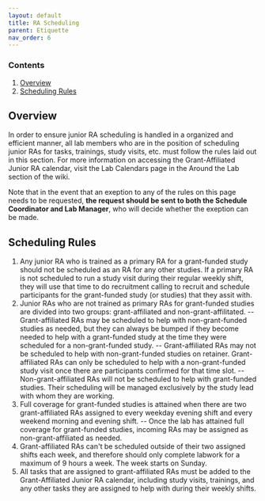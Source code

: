 ```yaml
---
layout: default
title: RA Scheduling
parent: Etiquette
nav_order: 6
---
```


### Contents
1. [Overview](#overview)
2. [Scheduling Rules](#scheduling-rules)


## Overview
In order to ensure junior RA scheduling is handled in a organized and efficient manner, all lab members who are in the position of scheduling junior RAs for tasks, trainings, study visits, etc. must follow the rules laid out in this section. For more information on accessing the Grant-Affiliated Junior RA calendar, visit the Lab Calendars page in the Around the Lab section of the wiki.

Note that in the event that an exeption to any of the rules on this page needs to be requested, **the request should be sent to both the Schedule Coordinator and Lab Manager**, who will decide whether the exeption can be made.


## Scheduling Rules
1. Any junior RA who is trained as a primary RA for a grant-funded study should not be scheduled as an RA for any other studies. If a primary RA is not scheduled to run a study visit during their regular weekly shift, they will use that time to do recruitment calling to recruit and schedule participants for the grant-funded study (or studies) that they assit with.
2. Junior RAs who are not trained as primary RAs for grant-funded studies are divided into two groups: grant-affiliated and non-grant-affilitated.
-- Grant-affiliated RAs may be scheduled to help with non-grant-funded studies as needed, but they can always be bumped if they become needed to help with a grant-funded study at the time they were scheduled for a non-grant-funded study.
-- Grant-affiliated RAs may not be scheduled to help with non-grant-funded studies on retainer. Grant-affiliated RAs can only be scheduled to help with a non-grant-funded study visit once there are participants confirmed for that time slot.
-- Non-grant-affiliated RAs will not be scheduled to help with grant-funded studies. Their scheduling will be managed exclusively by the study lead with whom they are working.
3. Full coverage for grant-funded studies is attained when there are two grant-affiliated RAs assigned to every weekday evening shift and every weekend morning and evening shift.
-- Once the lab has attained full coverage for grant-funded studies, incoming RAs may be assigned as non-grant-affiliated as needed.
4. Grant-affiliated RAs can't be scheduled outside of their two assigned shifts each week, and therefore should only complete labwork for a maximum of 9 hours a week. The week starts on Sunday.
5. All tasks that are assigned to grant-affiliated RAs must be added to the Grant-Affiliated Junior RA calendar, including study visits, trainings, and any other tasks they are assigned to help with during their weekly shifts.
